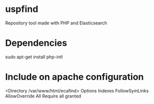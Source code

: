 # uspfind
Repository tool made with PHP and Elasticsearch


# Dependencies

sudo apt-get install php-intl



# Include on apache configuration 

<Directory /var/www/html/ecafind>
    Options Indexes FollowSymLinks
    AllowOverride All
    Require all granted
</Directory>